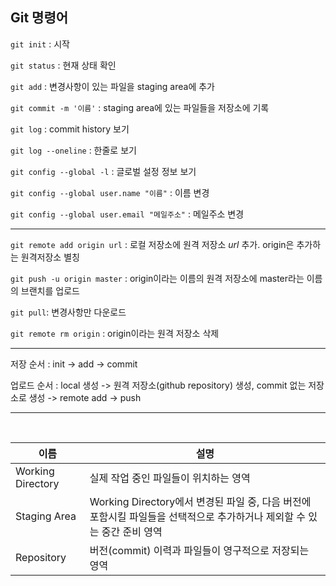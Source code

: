 ## Git 명령어

`git init` : 시작

`git status` : 현재 상태 확인

`git add` : 변경사항이 있는 파일을 staging area에 추가

`git commit -m '이름'` : staging area에 있는 파일들을 저장소에 기록

`git log` : commit history 보기

`git log --oneline` : 한줄로 보기

`git config --global -l` : 글로벌 설정 정보 보기

`git config --global user.name "이름"` : 이름 변경

`git config --global user.email "메일주소"` : 메일주소 변경

---


`git remote add origin url` : 로컬 저장소에 원격 저장소 *url* 추가. origin은 추가하는 원격저장소 별칭

`git push -u origin master` : origin이라는 이름의 원격 저장소에 master라는 이름의 브랜치를 업로드

`git pull`: 변경사항만 다운로드

`git remote rm origin` : origin이라는 원격 저장소 삭제

---
저장 순서 : init -> add -> commit

업로드 순서 : local 생성 -> 원격 저장소(github repository) 생성, commit 없는 저장소로 생성 -> remote add -> push
___
<br>

|이름| 설명
|---|---
|Working Directory| 실제 작업 중인 파일들이 위치하는 영역
|Staging Area|Working Directory에서 변경된 파일 중, 다음 버전에 포함시킬 파일들을 선택적으로 추가하거나 제외할 수 있는 중간 준비 영역
|Repository| 버전(commit) 이력과 파일들이 영구적으로 저장되는 영역